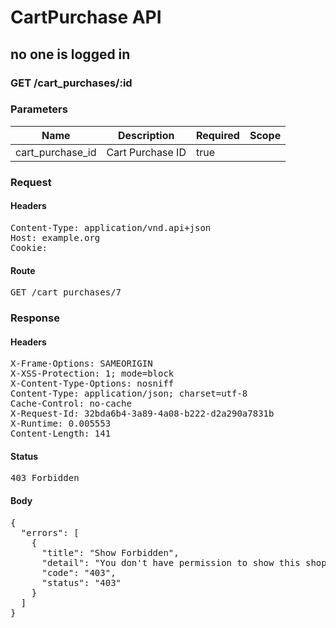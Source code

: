 # CartPurchase API

## no one is logged in

### GET /cart_purchases/:id

### Parameters

| Name | Description | Required | Scope |
|------|-------------|----------|-------|
| cart_purchase_id | Cart Purchase ID | true |  |

### Request

#### Headers

<pre>Content-Type: application/vnd.api+json
Host: example.org
Cookie: </pre>

#### Route

<pre>GET /cart_purchases/7</pre>

### Response

#### Headers

<pre>X-Frame-Options: SAMEORIGIN
X-XSS-Protection: 1; mode=block
X-Content-Type-Options: nosniff
Content-Type: application/json; charset=utf-8
Cache-Control: no-cache
X-Request-Id: 32bda6b4-3a89-4a08-b222-d2a290a7831b
X-Runtime: 0.005553
Content-Length: 141</pre>

#### Status

<pre>403 Forbidden</pre>

#### Body

<pre>{
  "errors": [
    {
      "title": "Show Forbidden",
      "detail": "You don't have permission to show this shopping/cart purchase.",
      "code": "403",
      "status": "403"
    }
  ]
}</pre>
